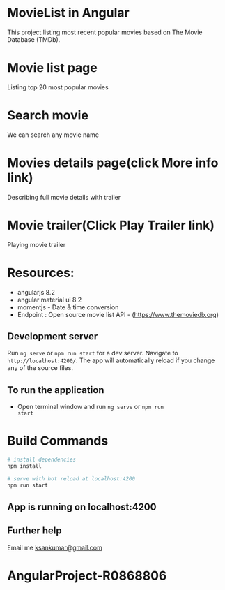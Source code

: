 # MovieList in Angular

This project listing most recent popular movies based on The Movie Database (TMDb).

# Movie list page
Listing top 20 most popular movies

# Search movie
We can search any movie name

# Movies details page(click More info link)
Describing full movie details with trailer

# Movie trailer(Click Play Trailer link)
Playing movie trailer 

# Resources:
  - angularjs 8.2
  - angular material ui 8.2
  - momentjs - Date & time conversion
  - Endpoint : Open source movie list API - (https://www.themoviedb.org)
  
## Development server

Run `ng serve` or `npm run start` for a dev server. Navigate to `http://localhost:4200/`. The app will automatically reload if you change any of the source files.

## To run the application
- Open terminal window and run <code>ng serve</code> or <code>npm run start</code>

# Build Commands

``` bash
# install dependencies
npm install

# serve with hot reload at localhost:4200
npm run start

```

## App is running on localhost:4200

## Further help
Email me <u>ksankumar@gmail.com</u>
# AngularProject-R0868806

